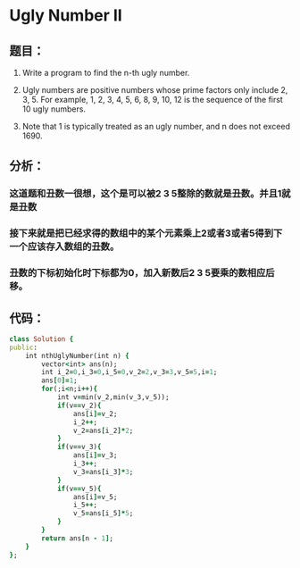 # Ugly Number II
## 题目：
1. Write a program to find the n-th ugly number.

2. Ugly numbers are positive numbers whose prime factors only include 2, 3, 5. For example, 1, 2, 3, 4, 5, 6, 8, 9, 10, 12 is the sequence of the first 10 ugly numbers.

3. Note that 1 is typically treated as an ugly number, and n does not exceed 1690.

## 分析：
### 这道题和丑数一很想，这个是可以被2 3 5整除的数就是丑数。并且1就是丑数<br>
### 接下来就是把已经求得的数组中的某个元素乘上2或者3或者5得到下一个应该存入数组的丑数。<br>
### 丑数的下标初始化时下标都为0，加入新数后2 3 5要乘的数相应后移。<br>

## 代码：
```ruby
class Solution {
public:
    int nthUglyNumber(int n) {
        vector<int> ans(n);
        int i_2=0,i_3=0,i_5=0,v_2=2,v_3=3,v_5=5,i=1;
        ans[0]=1;
        for(;i<n;i++){
            int v=min(v_2,min(v_3,v_5));
            if(v==v_2){
                ans[i]=v_2;
                i_2++;
                v_2=ans[i_2]*2;
            }
            if(v==v_3){
                ans[i]=v_3;
                i_3++;
                v_3=ans[i_3]*3;
            }
            if(v==v_5){
                ans[i]=v_5;
                i_5++;
                v_5=ans[i_5]*5;
            }
        }
        return ans[n - 1];
    }
};
